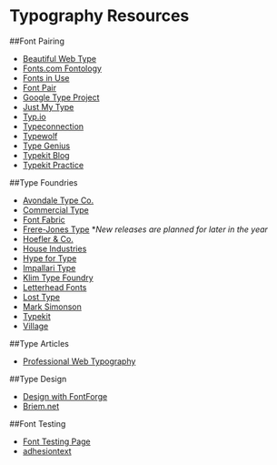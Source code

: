 # Typography Resources

##Font Pairing
- [Beautiful Web Type](http://hellohappy.org/beautiful-web-type/)
- [Fonts.com Fontology](http://www.fonts.com/content/learning/fontology)
- [Fonts in Use](http://fontsinuse.com)
- [Font Pair](http://fontpair.co/)
- [Google Type Project](http://femmebot.github.io/google-type/)
- [Just My Type](http://justmytype.co/)
- [Typ.io](http://typ.io/)
- [Typeconnection](http://www.typeconnection.com/matches.php)
- [Typewolf](http://www.typewolf.com)
- [Type Genius](http://www.typegenius.com/)
- [Typekit Blog](http://blog.typekit.com/2012/05/23/type-study-pairing-typefaces/)
- [Typekit Practice](http://practice.typekit.com/reference/)

##Type Foundries
- [Avondale Type Co.](https://avondaletypeco.com)
- [Commercial Type](https://commercialtype.com)
- [Font Fabric](http://fontfabric.com)
- [Frere-Jones Type](http://www.frerejones.com) *_New releases are planned for later in the year_
- [Hoefler & Co.](http://www.typography.com)
- [House Industries](http://www.houseind.com)
- [Hype for Type](http://www.hypefortype.com)
- [Impallari Type](http://www.impallari.com)
- [Klim Type Foundry](https://klim.co.nz)
- [Letterhead Fonts](http://www.letterheadfonts.com)
- [Lost Type](http://losttype.com)
- [Mark Simonson](http://www.marksimonson.com)
- [Typekit](https://typekit.com)
- [Village](http://vllg.com)

##Type Articles
- [Professional Web Typography](https://prowebtype.com)

##Type Design
- [Design with FontForge](http://designwithfontforge.com)
- [Briem.net](http://briem.net)

##Font Testing
- [Font Testing Page](http://www.impallari.com/testing)
- [adhesiontext](http://www.adhesiontext.com)